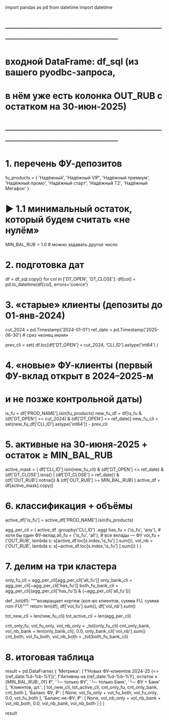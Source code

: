 import pandas as pd
from datetime import datetime

# ───────────────────────────────────────────
#  входной DataFrame: df_sql  (из вашего pyodbc-запроса,
#  в нём уже есть колонка OUT_RUB с остатком на 30-июн-2025)
# ───────────────────────────────────────────

# 1. перечень ФУ-депозитов
fu_products = {
    'Надёжный', 'Надёжный VIP', 'Надёжный премиум',
    'Надёжный промо', 'Надёжный старт',
    'Надёжный Т2', 'Надёжный Мегафон'
}

# ► 1.1 минимальный остаток, который будем считать «не нулём»
MIN_BAL_RUB = 1.0         # можно задавать другое число

# 2. подготовка дат
df = df_sql.copy()
for col in ['DT_OPEN', 'DT_CLOSE']:
    df[col] = pd.to_datetime(df[col], errors='coerce')

# 3. «старые» клиенты (депозиты до 01-янв-2024)
cut_2024  = pd.Timestamp('2024-01-01')
ref_date  = pd.Timestamp('2025-06-30')     # срез «конец июня»

prev_cli = set(
    df.loc[df['DT_OPEN'] < cut_2024, 'CLI_ID'].astype('int64')
)

# 4. «новые» ФУ-клиенты (первый ФУ-вклад открыт в 2024–2025-м
#    и не позже контрольной даты)
is_fu     = df['PROD_NAME'].isin(fu_products)
new_fu_df = df[is_fu & (df['DT_OPEN'] >= cut_2024) & (df['DT_OPEN'] <= ref_date)]
new_fu_cli = set(new_fu_df['CLI_ID'].astype('int64')) - prev_cli

# 5. активные на 30-июня-2025   +   остаток ≥ MIN_BAL_RUB
active_mask = (
    df['CLI_ID'].isin(new_fu_cli) &
    (df['DT_OPEN']  <= ref_date) &
    (df['DT_CLOSE'].isna() | (df['DT_CLOSE'] > ref_date)) &
    (df['OUT_RUB'].notna()) &
    (df['OUT_RUB'] >= MIN_BAL_RUB)
)
active_df = df[active_mask].copy()

# 6. классификация + объёмы
active_df['is_fu'] = active_df['PROD_NAME'].isin(fu_products)

agg_per_cli = (
    active_df
      .groupby('CLI_ID')
      .agg(
          has_fu = ('is_fu',  'any'),        # хотя бы один ФУ-вклад
          all_fu = ('is_fu',  'all'),        # все вклады — ФУ
          vol_fu = ('OUT_RUB', lambda s: s[active_df.loc[s.index,'is_fu']    ].sum()),
          vol_nb = ('OUT_RUB', lambda s: s[~active_df.loc[s.index,'is_fu']   ].sum())
      )
)

# 7. делим на три кластера
only_fu_cli      = agg_per_cli[agg_per_cli['all_fu']]
only_bank_cli    = agg_per_cli[~agg_per_cli['has_fu']]
both_fu_bank_cli = agg_per_cli[(agg_per_cli['has_fu']) & (~agg_per_cli['all_fu'])]

def _tot(df):
    """возвращает кортеж (кол-во клиентов, сумма FU, сумма non-FU)"""
    return len(df), df['vol_fu'].sum(), df['vol_nb'].sum()

tot_new_cli         = len(new_fu_cli)
tot_active_cli      = len(agg_per_cli)

cnt_only_fu,  vol_fu_only,   vol_nb_only    = _tot(only_fu_cli)
cnt_only_bank,                      vol_nb_bank  = len(only_bank_cli), 0.0, only_bank_cli['vol_nb'].sum()
cnt_both,      vol_fu_both,   vol_nb_both   = _tot(both_fu_bank_cli)

# 8. итоговая таблица
result = pd.DataFrame(
    {
        'Метрика': [
            f'Новых ФУ-клиентов 2024-25 (<= {ref_date:%d-%b-%Y})',
            f'Активны на {ref_date:%d-%b-%Y}, остаток ≥ {MIN_BAL_RUB:,.0f} ₽',
            '└─ только ФУ',
            '└─ только Банк',
            '└─ ФУ + Банк'
        ],
        'Клиентов, шт.': [
            tot_new_cli,
            tot_active_cli,
            cnt_only_fu,
            cnt_only_bank,
            cnt_both
        ],
        'Баланс ФУ, ₽': [
            None,
            vol_fu_only + vol_fu_both,
            vol_fu_only,
            0.0,
            vol_fu_both
        ],
        'Баланс не-ФУ, ₽': [
            None,
            vol_nb_only + vol_nb_bank + vol_nb_both,
            0.0,
            vol_nb_bank,
            vol_nb_both
        ]
    }
)

result
